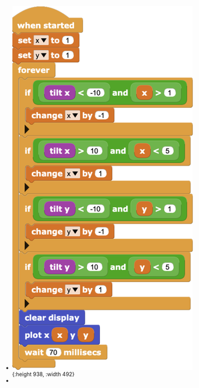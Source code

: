 - ![scriptImage433404.png](/assets/scriptImage433404_1641735456437_0.png){:height 938, :width 492}
-